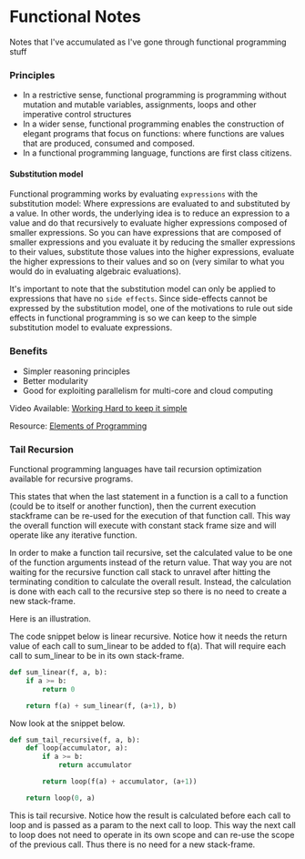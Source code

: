# Functional Notes

Notes that I've accumulated as I've gone through functional programming stuff

### Principles

 - In a restrictive sense, functional programming is programming without mutation and mutable variables, assignments,
 loops and other imperative control structures
 - In a wider sense, functional programming enables the construction of elegant programs that focus on functions: 
 where functions are values that are produced, consumed and composed.
 - In a functional programming language, functions are first class citizens.
 
#### Substitution model

Functional programming works by evaluating `expressions` with the substitution model: Where expressions are evaluated 
 to and substituted by a value. In other words, the underlying idea is to reduce an expression to a value and do that
 recursively to evaluate higher expressions composed of smaller expressions. So you can have expressions that are composed of smaller expressions and you evaluate it by reducing 
 the smaller expressions to their values, substitute those values into the higher expressions, evaluate the higher expressions 
 to their values and so on (very similar to what you would do in evaluating algebraic evaluations).
 
 It's important to note that the substitution model can only be applied to expressions that have no `side effects`.
 Since side-effects cannot be expressed by the substitution model, one of the motivations to rule out side effects in
 functional programming is so we can keep to the simple substitution model to evaluate expressions.
 
 
 
### Benefits

 - Simpler reasoning principles
 - Better modularity
 - Good for exploiting parallelism for multi-core and cloud computing
 
Video Available: [Working Hard to keep it simple](https://www.youtube.com/watch?v=3jg1AheF4n0)

Resource: [Elements of Programming](https://www.coursera.org/learn/progfun1/lecture/vzbJj/lecture-1-2-elements-of-programming)


### Tail Recursion
Functional programming languages have tail recursion optimization available for recursive programs.

This states that when the last statement in a function is a call to a function (could be to itself or another function),
then the current execution stackframe can be re-used for the execution of that function call.
This way the overall function will execute with constant stack frame size and will operate like any iterative function.

In order to make a function tail recursive, set the calculated value to be one of the function arguments instead of the
return value. That way you are not waiting for the recursive function call stack to unravel after hitting the terminating
condition to calculate the overall result. Instead, the calculation is done with each call to the recursive step so
there is no need to create a new stack-frame.

Here is an illustration.

The code snippet below is linear recursive. Notice how it needs the return value of each call to sum_linear to be added
to f(a). That will require each call to sum_linear to be in its own stack-frame.

```python
def sum_linear(f, a, b):
    if a >= b:
        return 0

    return f(a) + sum_linear(f, (a+1), b)
```

Now look at the snippet below. 

```python
def sum_tail_recursive(f, a, b):
    def loop(accumulator, a):
        if a >= b:
            return accumulator

        return loop(f(a) + accumulator, (a+1))

    return loop(0, a)
```

This is tail recursive. Notice how the result is calculated before each call to loop and is passed as a param to the next
call to loop. This way the next call to loop does not need to operate in its own scope and can re-use the scope of the
previous call. Thus there is no need for a new stack-frame.
